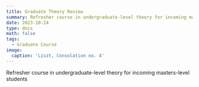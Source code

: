 ```yaml
---
title: Graduate Theory Review
summary: Refresher course in undergraduate-level theory for incoming masters-level students
date: 2023-10-24
type: docs
math: false
tags:
  - Graduate Course
image:
  caption: 'Liszt, Consolation no. 4'
---
```

Refresher course in undergraduate-level theory for incoming masters-level students